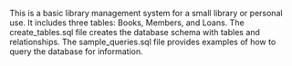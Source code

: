 
This is a basic library management system for a small library or personal use. It includes three tables: Books, Members, and Loans.
The create_tables.sql file creates the database schema with tables and relationships.
The sample_queries.sql file provides examples of how to query the database for information.
